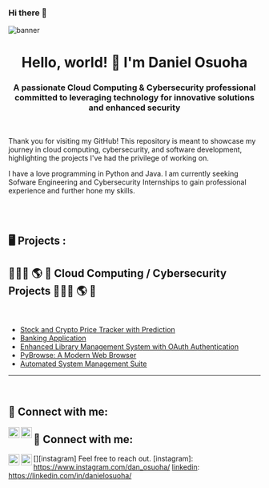 ### Hi there 👋

<!--
**DanielOsuoha/DanielOsuoha** is a ✨ _special_ ✨ repository because its `README.md` (this file) appears on your GitHub profile.

Here are some ideas to get you started:

- 🔭 I’m currently working on ...
- 🌱 I’m currently learning ...
- 👯 I’m looking to collaborate on ...
- 🤔 I’m looking for help with ...
- 💬 Ask me about ...
- 📫 How to reach me: ...
- 😄 Pronouns: ...
- ⚡ Fun fact: ...
-->
![banner]()
<h1 align="center">Hello, world! 👋 I'm Daniel Osuoha</h1>
<h3 align="center">A passionate Cloud Computing & Cybersecurity professional committed to leveraging technology for innovative solutions and enhanced security</h3>
 <br />

Thank you for visiting my GitHub! This repository is meant to showcase my journey in cloud computing, cybersecurity, and software development, highlighting the projects I've had the privilege of working on.


I have a love programming in Python and Java. 
I am currently seeking Sofware Engineering and Cybersecurity Internships to gain professional experience and further hone my skills.

 <br />
 <br />

<h2>🖥️ Projects :</h2>

<div>

<h2>👨🏻‍💻 🌎 🔐 Cloud Computing / Cybersecurity Projects 👨🏻‍💻 🌎 🔐</h2>
 <br />
  
  - [Stock and Crypto Price Tracker with Prediction](https://github.com/DanielOsuoha/Stock-Crypto-Price-Tracker)
  - [Banking Application](https://github.com/DanielOsuoha/Banking-Application)
  - [Enhanced Library Management System with OAuth Authentication](https://github.com/DanielOsuoha/Library-Management-System)
  - [PyBrowse: A Modern Web Browser](https://github.com/DanielOsuoha/PyBrowse)
  - [Automated System Management Suite](https://github.com/DanielOsuoha/Automated-System-Management-Suite)
    
---
  
 <br />

<h2>📲 Connect with me:</h2>
  
[<img align="left" alt="Daniel | LinkedIn" width="22px" src="https://cdn.jsdelivr.net/npm/simple-icons@v3/icons/linkedin.svg" />][linkedin]
[<img align="left" alt="Daniel | GitHub" width="22px" src="https://cdn.jsdelivr.net/npm/simple-icons@v3/icons/github.svg" />][github]

[linkedin]: https://www.linkedin.com/in/danielosuoha
[github]: https://github.com/DanielOsuoha



<h2> 🤳 Connect with me:</h2>

[<img align="left" alt="DanielOsuoha | LinkedIn" width="22px" src="https://cdn.jsdelivr.net/npm/simple-icons@v3/icons/linkedin.svg" />][linkedin]
[<img align="left" alt="DanielOsuoha | Instagram" width="22px" src="https://cdn.jsdelivr.net/npm/simple-icons@v3/icons/instagram.svg" />][instagram]
Feel free to reach out.
[instagram]: https://www.instagram.com/dan_osuoha/
[linkedin]: https://linkedin.com/in/danielosuoha/
